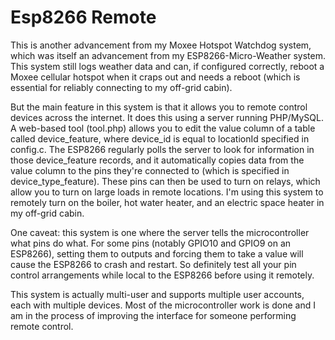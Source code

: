 # Esp8266 Remote

This is another advancement from my Moxee Hotspot Watchdog system, which was itself an advancement from my ESP8266-Micro-Weather system.  This system still logs weather data and can, if configured correctly, reboot a Moxee cellular hotspot when it craps out and needs a reboot (which is essential for reliably connecting to my off-grid cabin).

But the main feature in this system is that it allows you to remote control devices across the internet.  It does this using a server running PHP/MySQL.  A web-based tool (tool.php) allows you to edit the value column of a table called device_feature, where device_id is equal to locationId specified in config.c.  The ESP8266 regularly polls the server to look for information in those device_feature records, and it automatically copies data from the value column to the pins they're connected to (which is specified in device_type_feature).  These pins can then be used to turn on relays, which allow you to turn on large loads in remote locations. I'm using this system to remotely turn on the boiler, hot water heater, and an electric space heater in my off-grid cabin.

One caveat: this system is one where the server tells the microcontroller what pins do what. For some pins (notably GPIO10 and GPIO9 on an ESP8266), setting them to outputs and forcing them to take a value will cause the ESP8266 to crash and restart.  So definitely test all your pin control arrangements while local to the ESP8266 before using it remotely.

This system is actually multi-user and supports multiple user accounts, each with multiple devices.  Most of the microcontroller work is done and I am in the process of improving the interface for someone performing remote control.
